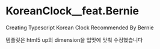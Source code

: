 # KoreanClock\_\_feat.Bernie

Creating Typescript Korean Clock Recommended By Bernie


템플릿은 html5 up의 dimension을 입맛에 맞춰 수정했습니다

